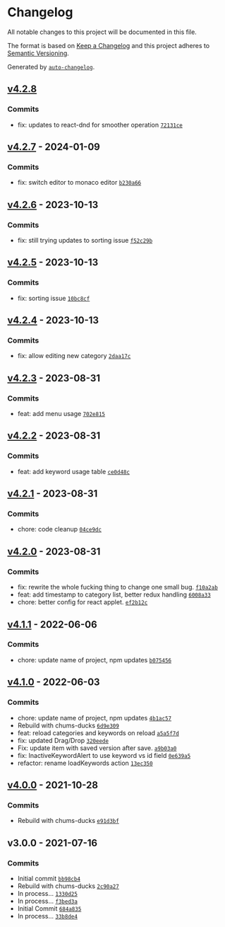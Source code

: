 # Changelog

All notable changes to this project will be documented in this file.

The format is based on [Keep a Changelog](https://keepachangelog.com/en/1.0.0/)
and this project adheres to [Semantic Versioning](https://semver.org/spec/v2.0.0.html).

Generated by [`auto-changelog`](https://github.com/CookPete/auto-changelog).

## [v4.2.8](https://github.com/ChumsInc/website-categories/compare/v4.2.7...v4.2.8)

### Commits

- fix: updates to react-dnd for smoother operation [`72131ce`](https://github.com/ChumsInc/website-categories/commit/72131ce65d525705620fff402287bff6b0dcbf99)

## [v4.2.7](https://github.com/ChumsInc/website-categories/compare/v4.2.6...v4.2.7) - 2024-01-09

### Commits

- fix: switch editor to monaco editor [`b230a66`](https://github.com/ChumsInc/website-categories/commit/b230a6691f8ba69ec6370b50131a2b956bc82942)

## [v4.2.6](https://github.com/ChumsInc/website-categories/compare/v4.2.5...v4.2.6) - 2023-10-13

### Commits

- fix: still trying updates to sorting issue [`f52c29b`](https://github.com/ChumsInc/website-categories/commit/f52c29b6ca45d6fef20ae767e121f67731762a2e)

## [v4.2.5](https://github.com/ChumsInc/website-categories/compare/v4.2.4...v4.2.5) - 2023-10-13

### Commits

- fix: sorting issue [`10bc8cf`](https://github.com/ChumsInc/website-categories/commit/10bc8cf4d4c80d917e56670823724e953182af78)

## [v4.2.4](https://github.com/ChumsInc/website-categories/compare/v4.2.3...v4.2.4) - 2023-10-13

### Commits

- fix: allow editing new category [`2daa17c`](https://github.com/ChumsInc/website-categories/commit/2daa17c6b8fb508613fef60f898f79fd73d06af3)

## [v4.2.3](https://github.com/ChumsInc/website-categories/compare/v4.2.2...v4.2.3) - 2023-08-31

### Commits

- feat: add menu usage [`702e815`](https://github.com/ChumsInc/website-categories/commit/702e815999e9aca32929b8a40045c1271df96131)

## [v4.2.2](https://github.com/ChumsInc/website-categories/compare/v4.2.1...v4.2.2) - 2023-08-31

### Commits

- feat: add keyword usage table [`ce0d48c`](https://github.com/ChumsInc/website-categories/commit/ce0d48c2c61a0f5a66e022d119638dcda06a7bab)

## [v4.2.1](https://github.com/ChumsInc/website-categories/compare/v4.2.0...v4.2.1) - 2023-08-31

### Commits

- chore: code cleanup [`04ce9dc`](https://github.com/ChumsInc/website-categories/commit/04ce9dcd3488861768f06feb7f3c2ab7cc03ebae)

## [v4.2.0](https://github.com/ChumsInc/website-categories/compare/v4.1.1...v4.2.0) - 2023-08-31

### Commits

- fix: rewrite the whole fucking thing to change one small bug. [`f10a2ab`](https://github.com/ChumsInc/website-categories/commit/f10a2aba6c74e6d918c008a17a722836b0c11c51)
- feat: add timestamp to category list, better redux handling [`6008a33`](https://github.com/ChumsInc/website-categories/commit/6008a33fe3937c70a7e0570df73ce18b5e5ce977)
- chore: better config for react applet. [`ef2b12c`](https://github.com/ChumsInc/website-categories/commit/ef2b12c27eac9e9702251a64a7c3f030a67cb27e)

## [v4.1.1](https://github.com/ChumsInc/website-categories/compare/v4.1.0...v4.1.1) - 2022-06-06

### Commits

- chore: update name of project, npm updates [`b075456`](https://github.com/ChumsInc/website-categories/commit/b075456e639735d4aa81d70a5200de8f743fa676)

## [v4.1.0](https://github.com/ChumsInc/website-categories/compare/v4.0.0...v4.1.0) - 2022-06-03

### Commits

- chore: update name of project, npm updates [`4b1ac57`](https://github.com/ChumsInc/website-categories/commit/4b1ac5775d0caa187e7f5515879669f046e98c3d)
- Rebuild with chums-ducks [`6d9e309`](https://github.com/ChumsInc/website-categories/commit/6d9e309b14ed528b637a44ed2fb8c0359887384d)
- feat: reload categories and keywords on reload [`a5a5f7d`](https://github.com/ChumsInc/website-categories/commit/a5a5f7dc1f3740a37804c813b89877edd69dbcb6)
- fix: updated Drag/Drop [`320eede`](https://github.com/ChumsInc/website-categories/commit/320eede7e029b842e3a6e5b18917c673f42ffe12)
- Fix: update item with saved version after save. [`a9b03a0`](https://github.com/ChumsInc/website-categories/commit/a9b03a07d03dbfde18f87fcc3b5ca89de92eae80)
- fix: InactiveKeywordAlert to use keyword vs id field [`0e639a5`](https://github.com/ChumsInc/website-categories/commit/0e639a5259ceecf98a676a5b35d71589179501a1)
- refactor: rename loadKeywords action [`13ec350`](https://github.com/ChumsInc/website-categories/commit/13ec35076c251acb2d1004c1cc468efd03995cd8)

## [v4.0.0](https://github.com/ChumsInc/website-categories/compare/v3.0.0...v4.0.0) - 2021-10-28

### Commits

- Rebuild with chums-ducks [`e91d3bf`](https://github.com/ChumsInc/website-categories/commit/e91d3bf6295dfb4a18cc4bdd9e24f4e0f49efd2a)

## v3.0.0 - 2021-07-16

### Commits

- Initial commit [`bb98cb4`](https://github.com/ChumsInc/website-categories/commit/bb98cb42b8ed8f688e07cd64227f602428676d01)
- Rebuild with chums-ducks [`2c90a27`](https://github.com/ChumsInc/website-categories/commit/2c90a275184c5d6212cc56fc69d4c36ded69f734)
- In process... [`1330d25`](https://github.com/ChumsInc/website-categories/commit/1330d251e28b2ef7cafe450f435ab93c1fe2273d)
- In process... [`f3bed3a`](https://github.com/ChumsInc/website-categories/commit/f3bed3a5799fb918f95c2a5fd61ca5354b5c273e)
- Initial Commit [`684a835`](https://github.com/ChumsInc/website-categories/commit/684a835c7fc381e3ada9905146edb729c0fa0b3d)
- In process... [`33b8de4`](https://github.com/ChumsInc/website-categories/commit/33b8de486d1e7db9f9ef4edd175c41abc761002b)
